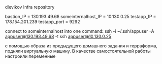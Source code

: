 dlevikov Infra repository

bastion_IP = 130.193.49.68
someinternalhost_IP = 10.130.0.25
testapp_IP = 178.154.201.239
testapp_port = 9292

connect to someinternalhost into one command:
ssh -i ~/.ssh/appuser -A appuser@130.193.49.68 -t ssh appuser@10.130.0.25


с помощью образа из предыдущего домашнего задания и терраформа, подняли виртуальную машину.
В качестве самостоятельной работы настроили переменные
